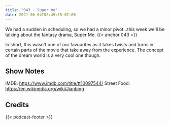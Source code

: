 ```yaml
---
title: "043 - Super me"
date: 2021-06-04T08:49:15-07:00
---
```

We had a sudden in scheduling, so we had a minor pivot...this week we'll be talking about the fantasy drama, Super Me.
{{< anchor 043 >}}
<!--more-->
In short, this wasn't one of our favourites as it takes twists and turns in certain parts of the movie that take away from the experience. The concept of the dream world is a very cool one though.

## Show Notes
IMDB: https://www.imdb.com/title/tt10097544/
Street Food: https://en.wikipedia.org/wiki/Jianbing

## Credits
{{< podcast-footer >}}
